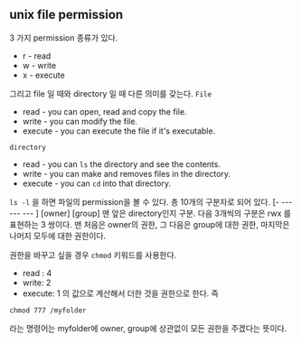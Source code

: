 ## unix file permission
3 가지 permission 종류가 있다.

- r - read
- w - write
- x - execute

그리고 file 일 때와 directory 일 때 다른 의미를 갖는다.
``File``
- read - you can open, read and copy the file.
- write - you can modify the file.
- execute - you can execute the file if it's executable.

``directory``
- read - you can ``ls`` the directory and see the contents.
- write - you can make and removes files in the directory.
- execute - you can ``cd`` into that directory.

``ls -l`` 을 하면 파일의 permission을 볼 수 있다.
총 10개의 구분자로 되어 있다.
[-  ---  ---  --- ]    [owner]   [group]
맨 앞은 directory인지 구분.
다음 3개씩의 구분은 rwx 를 표현하는 3 쌍이다.
맨 처음은 owner의 권한, 그 다음은 group에 대한 권한, 마지막은 나머지 모두에 대한 권한이다.

권한을 바꾸고 싶을 경우 ``chmod`` 키워드를 사용한다.
- read : 4
- write: 2
- execute: 1
의 값으로 계산해서 더한 것을 권한으로 한다. 즉
```shell
chmod 777 /myfolder
```
라는 명령어는 myfolder에 owner, group에 상관없이 모든 권한을 주겠다는 뜻이다.
